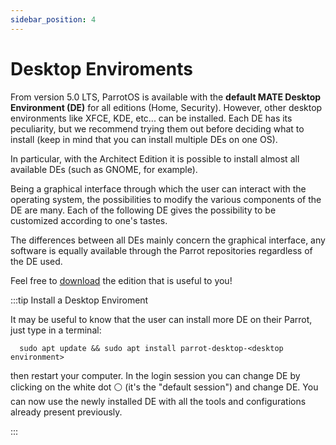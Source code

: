 ```yaml
---
sidebar_position: 4
---
```


# Desktop Enviroments #

From version 5.0 LTS, ParrotOS is available with the **default MATE Desktop Environment (DE)** for all editions (Home, Security). However, other desktop environments like XFCE, KDE, etc... can be installed. Each DE has its  peculiarity, but we recommend trying them out before deciding what to install (keep in mind that you can install multiple DEs on one OS). 

In particular, with the Architect Edition it is possible to install almost all available DEs (such as GNOME, for example). 

Being a graphical interface through which the user can interact with the operating system, the possibilities to modify the various components of the DE are many. Each of the following DE gives the possibility to be customized according to one's tastes.

The differences between all DEs mainly concern the graphical interface, any software is equally available through the Parrot repositories regardless of the DE used.

Feel free to [download](https://parrotsec.org/download/) the edition that is useful to you!

:::tip Install a Desktop Enviroment

  It may be useful to know that the user can install more DE on their Parrot, just type in a terminal:
        
      sudo apt update && sudo apt install parrot-desktop-<desktop environment>

  then restart your computer. 
  In the login session you can change DE by clicking on the white dot ⚪️ (it's the "default session") and change DE. You can now use the newly installed DE with all the tools and configurations already present previously.

:::